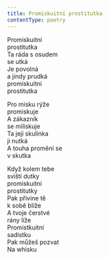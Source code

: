 ```yaml
---
title: Promiskuitní prostitutka
contentType: poetry
---
```


<section>

Promiskuitní  
prostitutka  
Ta ráda s osudem  
se utká  
Je povolná  
a jindy prudká  
promiskuitní  
prostitutka

Pro misku rýže  
promiskuje  
A zákazník  
se miliskuje  
Ta její skulinka  
ji nutká  
A touha promění se  
v skutka

Když kolem tebe  
sviští dutky  
promiskuitní  
prostitutky  
Pak přivine tě  
k sobě blíže  
A tvoje čerstvé  
rány líže  
Promistkuitní  
sadistku  
Pak můžeš pozvat  
Na whisku

</section>
